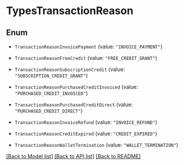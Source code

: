 # TypesTransactionReason

## Enum


* `TransactionReasonInvoicePayment` (value: `"INVOICE_PAYMENT"`)

* `TransactionReasonFreeCredit` (value: `"FREE_CREDIT_GRANT"`)

* `TransactionReasonSubscriptionCredit` (value: `"SUBSCRIPTION_CREDIT_GRANT"`)

* `TransactionReasonPurchasedCreditInvoiced` (value: `"PURCHASED_CREDIT_INVOICED"`)

* `TransactionReasonPurchasedCreditDirect` (value: `"PURCHASED_CREDIT_DIRECT"`)

* `TransactionReasonInvoiceRefund` (value: `"INVOICE_REFUND"`)

* `TransactionReasonCreditExpired` (value: `"CREDIT_EXPIRED"`)

* `TransactionReasonWalletTermination` (value: `"WALLET_TERMINATION"`)


[[Back to Model list]](../README.md#documentation-for-models) [[Back to API list]](../README.md#documentation-for-api-endpoints) [[Back to README]](../README.md)



